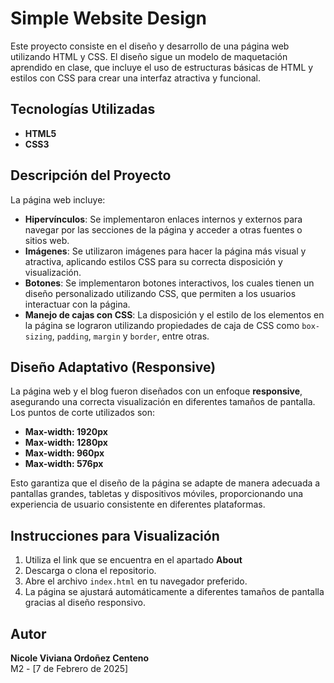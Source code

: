 # Simple Website Design

Este proyecto consiste en el diseño y desarrollo de una página web utilizando HTML y CSS. El diseño sigue un modelo de maquetación aprendido en clase, que incluye el uso de estructuras básicas de HTML y estilos con CSS para crear una interfaz atractiva y funcional.

## Tecnologías Utilizadas

- **HTML5**
- **CSS3**

## Descripción del Proyecto

La página web incluye:

- **Hipervínculos**: Se implementaron enlaces internos y externos para navegar por las secciones de la página y acceder a otras fuentes o sitios web.
- **Imágenes**: Se utilizaron imágenes para hacer la página más visual y atractiva, aplicando estilos CSS para su correcta disposición y visualización.
- **Botones**: Se implementaron botones interactivos, los cuales tienen un diseño personalizado utilizando CSS, que permiten a los usuarios interactuar con la página.
- **Manejo de cajas con CSS**: La disposición y el estilo de los elementos en la página se lograron utilizando propiedades de caja de CSS como `box-sizing`, `padding`, `margin` y `border`, entre otras.

## Diseño Adaptativo (Responsive)

La página web y el blog fueron diseñados con un enfoque **responsive**, asegurando una correcta visualización en diferentes tamaños de pantalla. Los puntos de corte utilizados son:

- **Max-width: 1920px**
- **Max-width: 1280px**
- **Max-width: 960px**
- **Max-width: 576px**

Esto garantiza que el diseño de la página se adapte de manera adecuada a pantallas grandes, tabletas y dispositivos móviles, proporcionando una experiencia de usuario consistente en diferentes plataformas.

## Instrucciones para Visualización

1. Utiliza el link que se encuentra en el apartado **About**
2. Descarga o clona el repositorio.
3. Abre el archivo `index.html` en tu navegador preferido.
4. La página se ajustará automáticamente a diferentes tamaños de pantalla gracias al diseño responsivo.

## Autor

**Nicole Viviana Ordoñez Centeno**  
M2 - [7 de Febrero de 2025]
